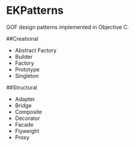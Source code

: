 EKPatterns
==========

GOF design patterns implemented in Objective C.

##Creational
- Abstract Factory
- Builder
- Factory   
- Prototype
- Singleton

##Structural
- Adapter
- Bridge
- Composite   
- Decorator
- Facade
- Flyweight
- Proxy
